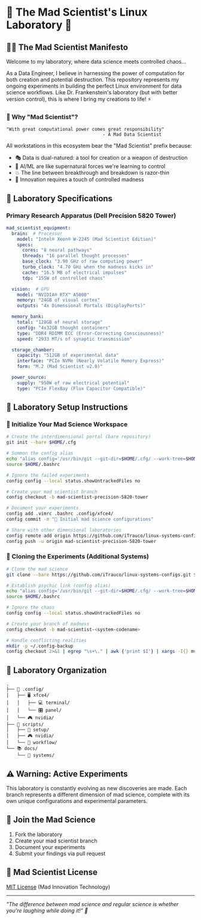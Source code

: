 # 🧪 The Mad Scientist's Linux Laboratory 🧬

## 🦹‍♂️ The Mad Scientist Manifesto

Welcome to my laboratory, where data science meets controlled chaos...

As a Data Engineer, I believe in harnessing the power of computation for both creation and potential destruction. This repository represents my ongoing experiments in building the perfect Linux environment for data science workflows. Like Dr. Frankenstein's laboratory (but with better version control), this is where I bring my creations to life! ⚡️

### 🧮 Why "Mad Scientist"? 

```plaintext
"With great computational power comes great responsibility" 
                                    - A Mad Data Scientist
```

All workstations in this ecosystem bear the "Mad Scientist" prefix because:
- 🎭 Data is dual-natured: a tool for creation or a weapon of destruction
- 🤖 AI/ML are like supernatural forces we're learning to control
- 💥 The line between breakthrough and breakdown is razor-thin
- 🧠 Innovation requires a touch of controlled madness

## 🔬 Laboratory Specifications

### Primary Research Apparatus (Dell Precision 5820 Tower)
```yaml
mad_scientist_equipment:
  brain:  # Processor
    model: "Intel® Xeon® W-2245 (Mad Scientist Edition)"
    specs:
      cores: "8 neural pathways"
      threads: "16 parallel thought processes"
      base_clock: "3.90 GHz of raw computing power"
      turbo_clock: "4.70 GHz when the madness kicks in"
      cache: "16.5 MB of electrical impulses"
      tdp: "155W of controlled chaos"

  vision:  # GPU
    model: "NVIDIA® RTX™ A5000"
    memory: "24GB of visual cortex"
    outputs: "4x Dimensional Portals (DisplayPorts)"

  memory_bank:
    total: "128GB of neural storage"
    config: "4x32GB thought containers"
    type: "DDR4 RDIMM ECC (Error-Correcting Consciousness)"
    speed: "2933 MT/s of synaptic transmission"

  storage_chamber:
    capacity: "512GB of experimental data"
    interface: "PCIe NVMe (Nearly Volatile Memory Express)"
    form: "M.2 (Mad Scientist v2.0)"

  power_source:
    supply: "950W of raw electrical potential"
    type: "PCIe FlexBay (Flux Capacitor Compatible)"
```

## 🧪 Laboratory Setup Instructions

### 🔮 Initialize Your Mad Science Workspace
```bash
# Create the interdimensional portal (bare repository)
git init --bare $HOME/.cfg

# Summon the config alias
echo "alias config='/usr/bin/git --git-dir=$HOME/.cfg/ --work-tree=$HOME'" >> $HOME/.bashrc
source $HOME/.bashrc

# Ignore the failed experiments
config config --local status.showUntrackedFiles no

# Create your mad scientist branch
config checkout -b mad-scientist-precision-5820-tower

# Document your experiments
config add .vimrc .bashrc .config/xfce4/
config commit -m "🧪 Initial mad science configurations"

# Share with other dimensional laboratories
config remote add origin https://github.com/iTrauco/linux-systems-configs.git
config push -u origin mad-scientist-precision-5820-tower
```

### 🧬 Cloning the Experiments (Additional Systems)
```bash
# Clone the mad science
git clone --bare https://github.com/iTrauco/linux-systems-configs.git $HOME/.cfg

# Establish psychic link (config alias)
echo "alias config='/usr/bin/git --git-dir=$HOME/.cfg/ --work-tree=$HOME'" >> $HOME/.bashrc
source $HOME/.bashrc

# Ignore the chaos
config config --local status.showUntrackedFiles no

# Create your branch of madness
config checkout -b mad-scientist-<system-codename>

# Handle conflicting realities
mkdir -p ~/.config-backup
config checkout 2>&1 | egrep "\s+\." | awk {'print $1'} | xargs -I{} mv {} ~/.config-backup/{}
```

## 🧫 Laboratory Organization
```
.
├── 🧪 .config/
│   ├── 🖥️ xfce4/
│   │   ├── 💻 terminal/
│   │   └── 🎛️ panel/
│   └── 🎮 nvidia/
├── 📜 scripts/
│   ├── 🔧 setup/
│   ├── 🎮 nvidia/
│   └── 🔄 workflow/
└── 📚 docs/
    └── 💾 systems/
```

## ⚠️ Warning: Active Experiments

This laboratory is constantly evolving as new discoveries are made. Each branch represents a different dimension of mad science, complete with its own unique configurations and experimental parameters.

## 🤝 Join the Mad Science

1. Fork the laboratory
2. Create your mad scientist branch
3. Document your experiments
4. Submit your findings via pull request

## 📜 Mad Scientist License

[MIT License](LICENSE) (Mad Innovation Technology)

---

*"The difference between mad science and regular science is whether you're laughing while doing it!" 🤪*
